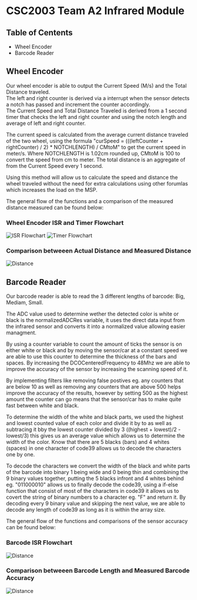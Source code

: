 # CSC2003 Team A2 Infrared Module
## Table of Centents
* Wheel Encoder
* Barcode Reader

## Wheel Encoder
Our wheel encoder is able to output the Current Speed (M/s) and the Total Distance traveled.<br />
The left and right counter is derived via a interrupt when the sensor detects a notch has passed and increment the counter accordingly.<br />
The Current Speed and Total Distance Traveled is derived from a 1 second timer that checks the left and right counter and using the notch length and average of left and right counter.

The current speed is calculated from the average current distance traveled of the two wheel, using the formula "curSpeed = (((leftCounter + rightCounter) / 2) * NOTCHLENGTH) / CMtoM" to get the current speed in meter/s.
Where NOTCHLENGTH is 1.02cm rounded up, CMtoM is 100 to convert the speed from cm to meter.
The total distance is an aggregate of from the Current Speed every 1 second.

Using this method will allow us to calculate the speed and distance the wheel traveled without the need for extra calculations using other forumlas which increases the load on the MSP.

The general flow of the functions and a comparison of the measured distance measured can be found below:

### Wheel Encoder ISR and Timer Flowchart
![ISR Flowchart](./assets/Wheel_Encoder_ISR_Flowchart.png)
![Timer Flowchart](./assets/Wheel_Encoder_Timer_Flowchart.png)

### Comparison betweeen Actual Distance and Measured Distance
![Distance](./assets/Encoder_Measure_Distance_Performance_Chart.jpg)


## Barcode Reader
Our barcode reader is able to read the 3 different lengths of barcode: Big, Mediam, Small.

The ADC value used to determine wether the detected color is white or black is the normalizedADCRes variable, it uses the direct data input from the infrared sensor and converts it into a normalized value allowing easier managment.

By using a counter variable to count the amount of ticks the sensor is on either white or black and by moving the sensor/car at a constant speed we are able to use this counter to determine the thickness of the bars and spaces. By increasing the DCOCenteredFrequency to 48Mhz we are able to improve the accuracy of the sensor by increasing the scanning speed of it.

By implementing filters like removing false postives eg. any counters that are below 10 as well as removing any counters that are above 500 helps improve the accuracy of the results, however by setting 500 as the highest amount the counter can go means that the sensor/car has to make quite fast between white and black.

To determine the width of the white and black parts, we used the highest and lowest counted value of each color and divide it by to as well as subtracing it bby the lowest counter divided by 3 ((highest + lowest)/2 - lowest/3) this gives us an average value which allows us to determine the width of the color. Know that there are 5 blacks (bars) and 4 whites (spaces) in one character of code39 allows us to decode the characters one by one.

To decode the characters we convert the width of the black and white parts of the barcode into binary 1 being wide and 0 being thin and combining the 9 binary values together, putting the 5 blacks infront and 4 whites behind eg. "011000010" allows us to finally decode the code39, using a if-else function that consist of most of the characters in code39 it allows us to covert the string of binary numbers to a character eg. "F" and return it. By decoding every 9 binary value and skipping the next value, we are able to decode any length of code39 as long as it is within the array size.

The general flow of the functions and comparisons of the sensor accuracy can be found below:

### Barcode ISR Flowchart
![Distance](./assets/Barcode_ISR_Flowchart.png)

### Comparison betweeen Barcode Length and Measured Barcode Accuracy
![Distance](./assets/IR_Sensor_Accuracy_Performance_Chart.jpg)
